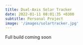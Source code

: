 ```yaml
---
title: Dual-Axis Solar Tracker
date: 2022-01-11 08:01:35 +0300
subtitle: Personal Project
image: '/images/solartracker.jpg'
---
```


Full build coming soon